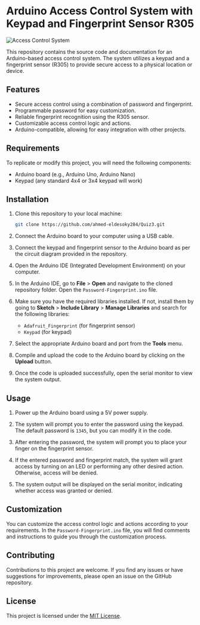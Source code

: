 # Arduino Access Control System with Keypad and Fingerprint Sensor R305

![Access Control System](https://github.com/ahmed-eldesoky284/Quiz3/blob/main/Capture3.png)

This repository contains the source code and documentation for an Arduino-based access control system. The system utilizes a keypad and a fingerprint sensor (R305) to provide secure access to a physical location or device.

## Features

- Secure access control using a combination of password and fingerprint.
- Programmable password for easy customization.
- Reliable fingerprint recognition using the R305 sensor.
- Customizable access control logic and actions.
- Arduino-compatible, allowing for easy integration with other projects.

## Requirements

To replicate or modify this project, you will need the following components:

- Arduino board (e.g., Arduino Uno, Arduino Nano)
- Keypad (any standard 4x4 or 3x4 keypad will work)


## Installation

1. Clone this repository to your local machine:

   ```bash
   git clone https://github.com/ahmed-eldesoky284/Quiz3.git
   ```

2. Connect the Arduino board to your computer using a USB cable.

3. Connect the keypad and fingerprint sensor to the Arduino board as per the circuit diagram provided in the repository.

4. Open the Arduino IDE (Integrated Development Environment) on your computer.

5. In the Arduino IDE, go to **File** > **Open** and navigate to the cloned repository folder. Open the `Password-Fingerprint.ino` file.

6. Make sure you have the required libraries installed. If not, install them by going to **Sketch** > **Include Library** > **Manage Libraries** and search for the following libraries:

   - `Adafruit_Fingerprint` (for fingerprint sensor)
   - `Keypad` (for keypad)

7. Select the appropriate Arduino board and port from the **Tools** menu.

8. Compile and upload the code to the Arduino board by clicking on the **Upload** button.

9. Once the code is uploaded successfully, open the serial monitor to view the system output.

## Usage

1. Power up the Arduino board using a 5V power supply.

2. The system will prompt you to enter the password using the keypad. The default password is `1345`, but you can modify it in the code.

3. After entering the password, the system will prompt you to place your finger on the fingerprint sensor.

4. If the entered password and fingerprint match, the system will grant access by turning on an LED or performing any other desired action. Otherwise, access will be denied.

5. The system output will be displayed on the serial monitor, indicating whether access was granted or denied.

## Customization

You can customize the access control logic and actions according to your requirements. In the `Password-Fingerprint.ino` file, you will find comments and instructions to guide you through the customization process.



## Contributing

Contributions to this project are welcome. If you find any issues or have suggestions for improvements, please open an issue on the GitHub repository.

## License

This project is licensed under the [MIT License](LICENSE).
